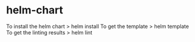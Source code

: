 # helm-chart
To install the helm chart > helm install <zip-folder-associated>
To get the template > helm template <zip-folder>
To get the linting results > helm lint <zip-folder>
